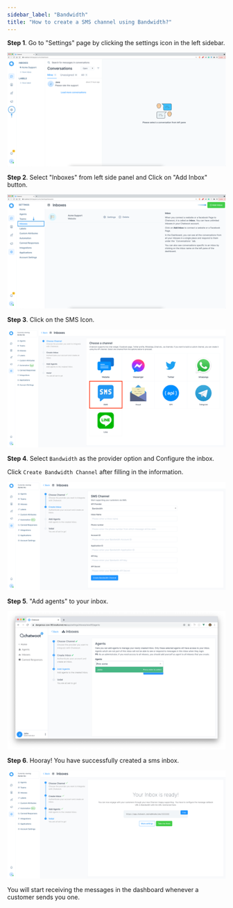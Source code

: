 ```yaml
---
sidebar_label: "Bandwidth"
title: "How to create a SMS channel using Bandwidth?"
---
```


**Step 1**. Go to "Settings" page by clicking the settings icon in the left sidebar.

![dashboard](../images/line/dashboard.png)

**Step 2**. Select "Inboxes" from left side panel and Click on "Add Inbox" button.

![inbox_settings](../images/line/inbox_settings.png)

**Step 3**. Click on the SMS Icon.

![inbox_settings](../images/sms/select_sms.png)

**Step 4**. Select `Bandwidth` as the provider option and Configure the inbox.


Click `Create Bandwidth Channel` after filling in the information.

![create_bandwidth](../images/sms/bandwidth_add_details.png)

**Step 5**. "Add agents" to your inbox.

![add_agents](../images/twilio/add_agents.png)

**Step 6**. Hooray! You have successfully created a sms inbox.

![finish_inbox](../images/sms/bandwidth_finish_setup.png)

You will start receiving the messages in the dashboard whenever a customer sends you one.